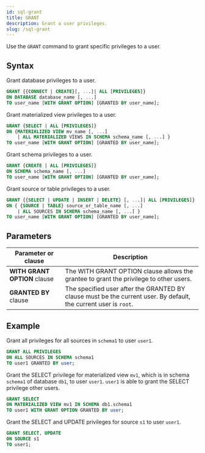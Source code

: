 ```yaml
---
id: sql-grant
title: GRANT
description: Grant a user privileges.
slug: /sql-grant
---
```


Use the `GRANT` command to grant specific privileges to a user.

## Syntax

Grant database privileges to a user.

```sql
GRANT {{CONNECT | CREATE}[, ...]| ALL [PRIVILEGES]} 
ON DATABASE database_name [, ...]
TO user_name [WITH GRANT OPTION] [GRANTED BY user_name];
```

Grant materialized view privileges to a user.

```sql
GRANT {SELECT | ALL [PRIVILEGES]} 
ON {MATERIALIZED VIEW mv_name [, ...] 
    | ALL MATERIALIZED VIEWS IN SCHEMA schema_name [, ...] }
TO user_name [WITH GRANT OPTION] [GRANTED BY user_name];
```

Grant schema privileges to a user.

```sql
GRANT {CREATE | ALL [PRIVILEGES]} 
ON SCHEMA schema_name [, ...]
TO user_name [WITH GRANT OPTION] [GRANTED BY user_name];
```

Grant source or table privileges to a user.

```sql
GRANT {{SELECT | UPDATE | INSERT | DELETE} [, ...]| ALL [PRIVILEGES]} 
ON { {SOURCE | TABLE} source_or_table_name [, ...]
    | ALL SOURCES IN SCHEMA schema_name [, ...] }
TO user_name [WITH GRANT OPTION] [GRANTED BY user_name];
```

## Parameters

|Parameter or clause    | Description|
|---------------|------------|
|**WITH GRANT OPTION** clause |The WITH GRANT OPTION clause allows the grantee to grant the privilege to other users.    |
|**GRANTED BY** clause |The specified user after the GRANTED BY clause must be the current user. By default, the current user is `root`.   |

## Example

Grant all privileges for all sources in `schema1` to user `user1`.

```sql
GRANT ALL PRIVILEGES 
ON ALL SOURCES IN SCHEMA schema1 
TO user1 GRANTED BY user;
```

Grant the SELECT privilege for materialized view `mv1`, which is in schema `schema1` of database `db1`, to user `user1`. `user1` is able to grant the SELECT privilege other users.

```sql
GRANT SELECT
ON MATERIALIZED VIEW mv1 IN SCHEMA db1.schema1
TO user1 WITH GRANT OPTION GRANTED BY user;
```

Grant the SELECT and UPDATE privileges for source `s1` to user `user1`.

```sql
GRANT SELECT, UPDATE
ON SOURCE s1
TO user1;
```
